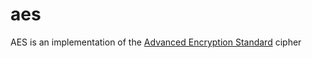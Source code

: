 # aes

AES is an implementation of the [Advanced Encryption Standard](https://en.wikipedia.org/wiki/Advanced_Encryption_Standard) cipher

